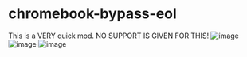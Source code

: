 # chromebook-bypass-eol

This is a VERY quick mod. NO SUPPORT IS GIVEN FOR THIS!
![image](https://github.com/user-attachments/assets/bfa7d0bc-928c-4f54-8953-99078f9b1d74)
![image](https://github.com/user-attachments/assets/c54db599-782d-4890-b9d9-b87d0c20e186)
![image](https://github.com/user-attachments/assets/933ba3db-92da-4417-8fc9-5b5e3aa0188d)

